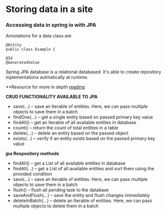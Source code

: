 # Storing data in a site

### Accessing data in spring io with JPA

Annotations for a data class are  
````
@Entity
public class Example {

@Id
@GeneratedValue

````
Spring JPA database is a relational databased. It's able to create repository inplementations autmatically at runtime.

**Resource for more in depth [reading](https://spring.io/guides/gs/accessing-data-jpa/)  

**CRUD FUNCTIONALITY AVAILABLE TO JPA**  

- save(…) – save an Iterable of entities. Here, we can pass multiple objects to save them in a batch  
- findOne(…) – get a single entity based on passed primary key value  
- findAll() – get an Iterable of all available entities in database  
- count() – return the count of total entities in a table  
- delete(…) – delete an entity based on the passed object  
- exists(…) – verify if an entity exists based on the passed primary key value  

**jpa Respository methods**  
- findAll() – get a List of all available entities in database
- findAll(…) – get a List of all available entities and sort them using the provided condition
- save(…) – save an Iterable of entities. Here, we can pass multiple objects to save them in a batch
- flush() – flush all pending task to the database
- saveAndFlush(…) – save the entity and flush changes immediately
- deleteInBatch(…) – delete an Iterable of entities. Here, we can pass multiple objects to delete them in a batch

